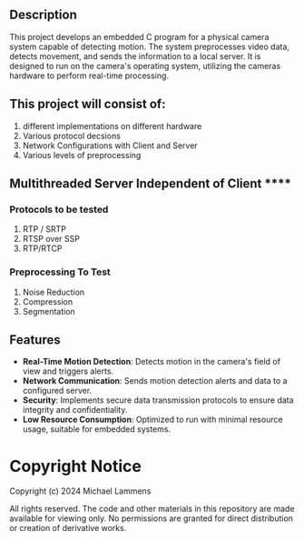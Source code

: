 
## Description
This project develops an embedded C program for a physical camera system capable of detecting motion. The system preprocesses video data, detects movement, and sends the information to a local server. It is designed to run on the camera's operating system, utilizing the cameras hardware to perform real-time processing.

## This project will consist of: 
1. different implementations on different hardware
2. Various protocol decsions
3. Network Configurations with Client and Server
4. Various levels of preprocessing

## Multithreaded Server Independent of Client ****

### Protocols to be tested
1. RTP / SRTP
2. RTSP over SSP
3. RTP/RTCP

### Preprocessing To Test
1. Noise Reduction
2. Compression
3. Segmentation

## Features
- **Real-Time Motion Detection**: Detects motion in the camera's field of view and triggers alerts.
- **Network Communication**: Sends motion detection alerts and data to a configured server.
- **Security**: Implements secure data transmission protocols to ensure data integrity and confidentiality.
- **Low Resource Consumption**: Optimized to run with minimal resource usage, suitable for embedded systems.


# Copyright Notice
Copyright (c) 2024 Michael Lammens

All rights reserved.
The code and other materials in this repository are made available for viewing only. No permissions are granted for direct distribution or creation of derivative works.
